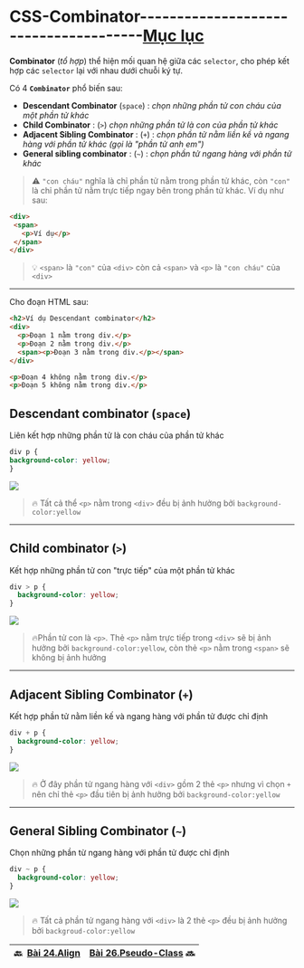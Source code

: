 # CSS-Combinator--------------------------------------[Mục lục](https://github.com/Zenfection/CSS)

**Combinator** (*tổ hợp*) thể hiện mối quan hệ giữa các `selector`, cho phép kết hợp các `selector` lại với nhau dưới chuỗi ký tự.

Có 4 **`Combinator`** phổ biến sau:

- **Descendant Combinator**  (`space`) : *chọn những phần tử con cháu của một phần tử khác*
- **Child Combinator**  : (`>`) *chọn những phần tử là con của phần tử khác*
- **Adjacent Sibling Combinator** : (`+`) : *chọn phần tử nằm liền kề và ngang hàng với phần tử khác (gọi là "phần tử anh em")*
- **General sibling combinator** :  (`~`) : *chọn phần tử ngang hàng với phần tử khác*

> ⚠️ `"con cháu"` nghĩa là chỉ phần tử nằm trong phần tử khác, còn `"con"` là chỉ phần tử nằm trực tiếp ngay bên trong phần tử khác. Ví dụ như sau:

```html
<div>
 <span>
   <p>Ví dụ</p>
 </span>
</div>
```

> 💡 `<span>` là `"con"` của `<div>` còn cả `<span>` và `<p>` là `"con cháu"` của `<div>`

---

Cho đoạn HTML sau:

```html
<h2>Ví dụ Descendant combinator</h2>
<div>
  <p>Đoạn 1 nằm trong div.</p>
  <p>Đoạn 2 nằm trong div.</p>
  <span><p>Đoạn 3 nằm trong div.</p></span>
</div>

<p>Đoạn 4 không nằm trong div.</p>
<p>Đoạn 5 không nằm trong div.</p>
```

## Descendant combinator (`space`)

Liên kết hợp những phần tử là con cháu của phần tử khác

```css
div p {
background-color: yellow;
}
```

![](https://st.quantrimang.com/photos/image/2019/04/10/combinator-trong-css-1.jpg)

> 🔥 Tất cả thể `<p>` nằm trong `<div>` đều bị ảnh hưởng bởi `background-color:yellow`

---

## Child combinator (`>`)

Kết hợp những phần tử con "trực tiếp" của một phần tử khác

```css
div > p {
  background-color: yellow;
}
```

![](https://st.quantrimang.com/photos/image/2019/04/10/combinator-trong-css-2.jpg)

> 🔥Phần tử con là `<p>`. Thẻ `<p>` nằm trực tiếp trong `<div>` sẽ bị ảnh hưởng bởi `background-color:yellow`, còn thẻ `<p>` nằm trong `<span>` sẽ không bị ảnh hưởng 

---

## Adjacent Sibling Combinator (`+`)

Kết hợp phần tử nằm liền kế và ngang hàng với phần tử được chỉ định

```css
div + p {
  background-color: yellow;
}
```

![](https://st.quantrimang.com/photos/image/2019/04/10/combinator-trong-css-3.jpg)

> 🔥 Ở đây phần tử ngang hàng với `<div>` gồm 2 thẻ `<p>` nhưng vì chọn `+` nên chỉ thẻ `<p>` đầu tiên bị ảnh hưởng bởi `background-color:yellow`

---

## General Sibling Combinator (`~`)

Chọn những phần từ ngang hàng với phần tử được chỉ định

```css
div ~ p {
  background-color: yellow;
}
```

![](https://st.quantrimang.com/photos/image/2019/04/10/combinator-trong-css-4.jpg)

> 🔥 Tất cả phần tử ngang hàng với `<div>` là 2 thẻ `<p>` đều bị ảnh hưởng bởi `backgroud-color:yellow`

| 🔙  [Bài 24.Align](https://github.com/Zenfection/CSS/blob/master/BasicCSS/24.Align.md) | [Bài 26.Pseudo-Class](https://github.com/Zenfection/CSS/blob/master/BasicCSS/26.Pseudo-Class.md) 🔜  |
| -------------------------------------------------------------------------------------- | --- |